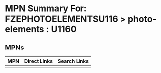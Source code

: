 



# MPN Summary For: FZEPHOTOELEMENTSU116 > photo-elements : U1160

## MPNs
  

|MPN|Direct Links|Search Links|
| :--- | :--- | :--- |
||||
